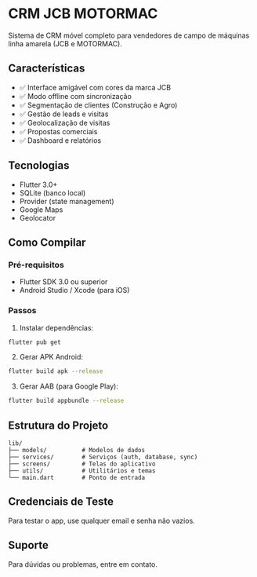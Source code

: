 # CRM JCB MOTORMAC

Sistema de CRM móvel completo para vendedores de campo de máquinas linha amarela (JCB e MOTORMAC).

## Características

- ✅ Interface amigável com cores da marca JCB
- ✅ Modo offline com sincronização
- ✅ Segmentação de clientes (Construção e Agro)
- ✅ Gestão de leads e visitas
- ✅ Geolocalização de visitas
- ✅ Propostas comerciais
- ✅ Dashboard e relatórios

## Tecnologias

- Flutter 3.0+
- SQLite (banco local)
- Provider (state management)
- Google Maps
- Geolocator

## Como Compilar

### Pré-requisitos
- Flutter SDK 3.0 ou superior
- Android Studio / Xcode (para iOS)

### Passos

1. Instalar dependências:
```bash
flutter pub get
```

2. Gerar APK Android:
```bash
flutter build apk --release
```

3. Gerar AAB (para Google Play):
```bash
flutter build appbundle --release
```

## Estrutura do Projeto

```
lib/
├── models/          # Modelos de dados
├── services/        # Serviços (auth, database, sync)
├── screens/         # Telas do aplicativo
├── utils/           # Utilitários e temas
└── main.dart        # Ponto de entrada
```

## Credenciais de Teste

Para testar o app, use qualquer email e senha não vazios.

## Suporte

Para dúvidas ou problemas, entre em contato.
